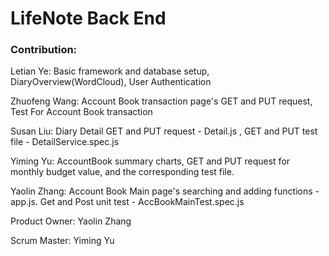 # LifeNote Back End

### Contribution:

Letian Ye: Basic framework and database setup, DiaryOverview(WordCloud), User Authentication

Zhuofeng Wang: Account Book transaction page's GET and PUT request, Test For Account Book transaction

Susan Liu: Diary Detail GET and PUT request - Detail.js , GET and PUT test file - DetailService.spec.js

Yiming Yu: AccountBook summary charts, GET and PUT request for monthly budget value, and the corresponding test file.

Yaolin Zhang: Account Book Main page's searching and adding functions - app.js. Get and Post unit test - AccBookMainTest.spec.js

Product Owner: Yaolin Zhang

Scrum Master: Yiming Yu

